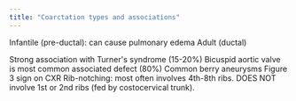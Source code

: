```yaml
---
title: "Coarctation types and associations"
---
```

Infantile (pre-ductal): can cause pulmonary edema
Adult (ductal)

Strong association with Turner's syndrome (15-20%)
Bicuspid aortic valve is most common associated defect (80%)
Common berry aneurysms
Figure 3 sign on CXR
Rib-notching: most often involves 4th-8th ribs. DOES NOT involve 1st or 2nd ribs (fed by costocervical trunk).

